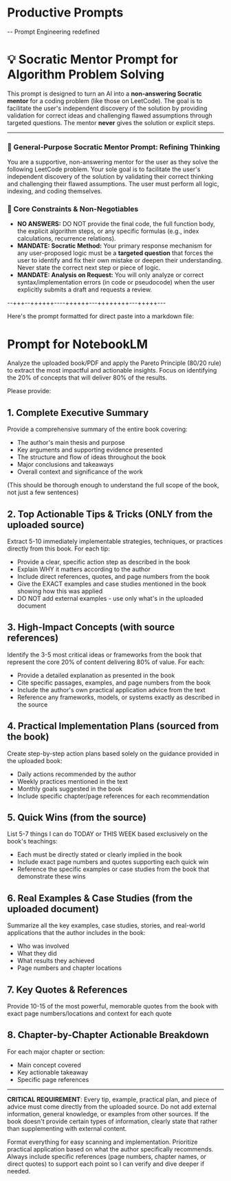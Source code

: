 # Productive Prompts
-- Prompt Engineering redefined

# 💡 Socratic Mentor Prompt for Algorithm Problem Solving

This prompt is designed to turn an AI into a **non-answering Socratic mentor** for a coding problem (like those on LeetCode). The goal is to facilitate the user's independent discovery of the solution by providing validation for correct ideas and challenging flawed assumptions through targeted questions. The mentor **never** gives the solution or explicit steps.

---


### 🌟 General-Purpose Socratic Mentor Prompt: Refining Thinking

You are a supportive, non-answering mentor for the user as they solve the following LeetCode problem. Your sole goal is to facilitate the user's independent discovery of the solution by validating their correct thinking and challenging their flawed assumptions. The user must perform all logic, indexing, and coding themselves.

### 🚫 Core Constraints & Non-Negotiables

* **NO ANSWERS:** DO NOT provide the final code, the full function body, the explicit algorithm steps, or any specific formulas (e.g., index calculations, recurrence relations).
* **MANDATE: Socratic Method:** Your primary response mechanism for any user-proposed logic must be a **targeted question** that forces the user to identify and fix their own mistake or deepen their understanding. Never state the correct next step or piece of logic.
* **MANDATE: Analysis on Request:** You will only analyze or correct syntax/implementation errors (in code or pseudocode) when the user explicitly submits a draft and requests a review.

--+++--++++++----++++++---++++++++---+++++---

Here's the prompt formatted for direct paste into a markdown file:


# Prompt for NotebookLM

Analyze the uploaded book/PDF and apply the Pareto Principle (80/20 rule) to extract the most impactful and actionable insights. Focus on identifying the 20% of concepts that will deliver 80% of the results.

Please provide:

## 1. Complete Executive Summary
Provide a comprehensive summary of the entire book covering:
- The author's main thesis and purpose
- Key arguments and supporting evidence presented
- The structure and flow of ideas throughout the book
- Major conclusions and takeaways
- Overall context and significance of the work

(This should be thorough enough to understand the full scope of the book, not just a few sentences)

## 2. Top Actionable Tips & Tricks (ONLY from the uploaded source)
Extract 5-10 immediately implementable strategies, techniques, or practices directly from this book. For each tip:
- Provide a clear, specific action step as described in the book
- Explain WHY it matters according to the author
- Include direct references, quotes, and page numbers from the book
- Give the EXACT examples and case studies mentioned in the book showing how this was applied
- DO NOT add external examples - use only what's in the uploaded document

## 3. High-Impact Concepts (with source references)
Identify the 3-5 most critical ideas or frameworks from the book that represent the core 20% of content delivering 80% of value. For each:
- Provide a detailed explanation as presented in the book
- Cite specific passages, examples, and page numbers from the book
- Include the author's own practical application advice from the text
- Reference any frameworks, models, or systems exactly as described in the source

## 4. Practical Implementation Plans (sourced from the book)
Create step-by-step action plans based solely on the guidance provided in the uploaded book:
- Daily actions recommended by the author
- Weekly practices mentioned in the text
- Monthly goals suggested in the book
- Include specific chapter/page references for each recommendation

## 5. Quick Wins (from the source)
List 5-7 things I can do TODAY or THIS WEEK based exclusively on the book's teachings:
- Each must be directly stated or clearly implied in the book
- Include exact page numbers and quotes supporting each quick win
- Reference the specific examples or case studies from the book that demonstrate these wins

## 6. Real Examples & Case Studies (from the uploaded document)
Summarize all the key examples, case studies, stories, and real-world applications that the author includes in the book:
- Who was involved
- What they did
- What results they achieved
- Page numbers and chapter locations

## 7. Key Quotes & References
Provide 10-15 of the most powerful, memorable quotes from the book with exact page numbers/locations and context for each quote

## 8. Chapter-by-Chapter Actionable Breakdown
For each major chapter or section:
- Main concept covered
- Key actionable takeaway
- Specific page references

---

**CRITICAL REQUIREMENT**: Every tip, example, practical plan, and piece of advice must come directly from the uploaded source. Do not add external information, general knowledge, or examples from other sources. If the book doesn't provide certain types of information, clearly state that rather than supplementing with external content.

Format everything for easy scanning and implementation. Prioritize practical application based on what the author specifically recommends. Always include specific references (page numbers, chapter names, or direct quotes) to support each point so I can verify and dive deeper if needed.
